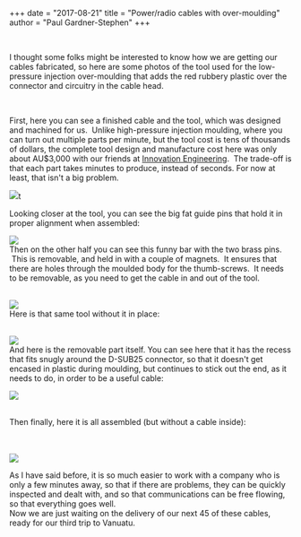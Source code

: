 +++
date = "2017-08-21"
title = "Power/radio cables with over-moulding"
author = "Paul Gardner-Stephen"
+++

<div class="post-body entry-content" id="post-body-2044235233690417605" itemprop="description articleBody">

<br/>

I thought some folks might be interested to know how we are getting our cables fabricated, so here are some photos of the tool used for the low-pressure injection over-moulding that adds the red rubbery plastic over the connector and circuitry in the cable head.

<br/>

First, here you can see a finished cable and the tool, which was designed and machined for us.  Unlike high-pressure injection moulding, where you can turn out multiple parts per minute, but the tool cost is tens of thousands of dollars, the complete tool design and manufacture cost here was only about AU$3,000 with our friends at <a href="http://www.innovationengineering.com.au/">Innovation Engineering</a>.  The trade-off is that each part takes minutes to produce, instead of seconds. For now at least, that isn't a big problem.
<br/>

<a href="https://2.bp.blogspot.com/-WwKsaSRIUHQ/WTD7aiyE7UI/AAAAAAAAGOs/zwLce3Wb6iAeAs1R5pPeYclHqllmNrG8gCLcB/s1600/IMG_20170602_115137-overmoulded-cable-and-tool.jpg"><img src="https://2.bp.blogspot.com/-WwKsaSRIUHQ/WTD7aiyE7UI/AAAAAAAAGOs/zwLce3Wb6iAeAs1R5pPeYclHqllmNrG8gCLcB/s400/IMG_20170602_115137-overmoulded-cable-and-tool.jpg"/></a>t
<br/>

Looking closer at the tool, you can see the big fat guide pins that hold it in proper alignment when assembled:
<br/>

<a href="https://3.bp.blogspot.com/-boQQkVF96uE/WTD7acNLDxI/AAAAAAAAGOo/ouxR0X61MZYitztGwb3MrRTjlBfp1DfigCLcB/s1600/IMG_20170602_115154-overmoulded-cable-and-tool.jpg"><img src="https://3.bp.blogspot.com/-boQQkVF96uE/WTD7acNLDxI/AAAAAAAAGOo/ouxR0X61MZYitztGwb3MrRTjlBfp1DfigCLcB/s400/IMG_20170602_115154-overmoulded-cable-and-tool.jpg"/></a>
<br/>
Then on the other half you can see this funny bar with the two brass pins.  This is removable, and held in with a couple of magnets.  It ensures that there are holes through the moulded body for the thumb-screws.  It needs to be removable, as you need to get the cable in and out of the tool.<br/>
<br/>

<a href="https://3.bp.blogspot.com/-xbVoJcSknh0/WTD7bmW-diI/AAAAAAAAGO0/GzM4TiDl45oacV_XY7sps_eN6iWKkfp9gCLcB/s1600/IMG_20170602_115159-overmoulded-cable-and-tool.jpg"><img src="https://3.bp.blogspot.com/-xbVoJcSknh0/WTD7bmW-diI/AAAAAAAAGO0/GzM4TiDl45oacV_XY7sps_eN6iWKkfp9gCLcB/s400/IMG_20170602_115159-overmoulded-cable-and-tool.jpg"/></a>
<br/>
Here is that same tool without it in place:<br/>
<br/>

<a href="https://3.bp.blogspot.com/-j8_nfpWxgqM/WTD7blBAT0I/AAAAAAAAGO4/yXid8cgExakQysXDFdhNss1TVl0qfiJgwCLcB/s1600/IMG_20170602_115206-overmoulded-cable-and-tool.jpg"><img src="https://3.bp.blogspot.com/-j8_nfpWxgqM/WTD7blBAT0I/AAAAAAAAGO4/yXid8cgExakQysXDFdhNss1TVl0qfiJgwCLcB/s400/IMG_20170602_115206-overmoulded-cable-and-tool.jpg"/></a>
<br/>
And here is the removable part itself. You can see here that it has the recess that fits snugly around the D-SUB25 connector, so that it doesn't get encased in plastic during moulding, but continues to stick out the end, as it needs to do, in order to be a useful cable:<br/>

<a href="https://3.bp.blogspot.com/-337WJ6Udvfc/WTD7bsqHoCI/AAAAAAAAGO8/p0Z6QSfVqAQkXckSLJ7lTLKB-c0BW32xgCLcB/s1600/IMG_20170602_115238-overmoulded-cable-and-tool.jpg"><img src="https://3.bp.blogspot.com/-337WJ6Udvfc/WTD7bsqHoCI/AAAAAAAAGO8/p0Z6QSfVqAQkXckSLJ7lTLKB-c0BW32xgCLcB/s400/IMG_20170602_115238-overmoulded-cable-and-tool.jpg"/></a>

<br/>
Then finally, here it is all assembled (but without a cable inside):<br/>

<br/>
<br/>

<a href="https://2.bp.blogspot.com/-UY6TEPq4kpc/WTD5-ELkcJI/AAAAAAAAGOc/Pv12GiBLALI4WxfHyAGUGGUininnxF3wgCLcB/s1600/IMG_20170602_120856-overmoulded-cable-and-tool.jpg"><img src="https://2.bp.blogspot.com/-UY6TEPq4kpc/WTD5-ELkcJI/AAAAAAAAGOc/Pv12GiBLALI4WxfHyAGUGGUininnxF3wgCLcB/s400/IMG_20170602_120856-overmoulded-cable-and-tool.jpg"/></a>
<br/>

As I have said before, it is so much easier to work with a company who is only a few minutes away, so that if there are problems, they can be quickly inspected and dealt with, and so that communications can be free flowing, so that everything goes well.
<br/>
Now we are just waiting on the delivery of our next 45 of these cables, ready for our third trip to Vanuatu.
<div></div>
</div>